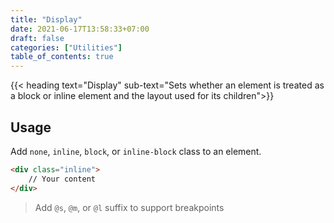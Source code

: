 ```yaml
---
title: "Display"
date: 2021-06-17T13:58:33+07:00
draft: false
categories: ["Utilities"]
table_of_contents: true
---
```


{{< heading text="Display" sub-text="Sets whether an element is treated as a block or inline element and the layout used for its children">}}

## Usage

Add `none`, `inline`, `block`, or `inline-block` class to an element.

``` html
<div class="inline">
    // Your content
</div>
```

> Add `@s`, `@m`, or `@l` suffix to support breakpoints

